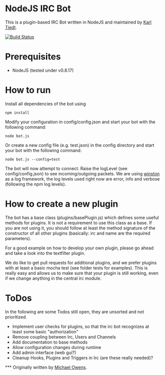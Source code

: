 NodeJS IRC Bot
==============
This is a plugin-based IRC Bot written in NodeJS and maintained by [Karl Tiedt](http://twitter.com/ktiedt).

[![Build Status](https://travis-ci.org/triplem/NodeJS-IRC-Bot.png)](https://travis-ci.org/triplem/NodeJS-IRC-Bot)

Prerequisites
=============
* NodeJS (tested under v0.8.17)

How to run
==========
Install all dependencies of the bot using

    npm install

Modify your configuration in config/config.json and start your bot with the following command:

    node bot.js

Or create a new config file (e.g. test.json) in the config directory and start your bot with the
following command:

    node bot.js --config=test

The bot will now attempt to connect. Raise the logLevel (see config/config.json) to see incoming/outgoing packets.
We are using [winston](https://npmjs.org/package/winston) as a log framework, the log levels used right now are
error, info and verbose (following the npm log levels).

How to create a new plugin
==========================

The bot has a base class (plugins/basePlugin.js) which defines some useful methods for plugins. It is not a requirement
to use this class as a base. If you are not using it, you should follow at least the method signature of the constructor
of all other plugins (basically: irc and name are the required parameters).

For a good example on how to develop your own plugin, please go ahead and take a look into the textfilter plugin.

We do like to get pull requests for additional plugins, and we prefer plugins with at least a basic mocha test (see
folder tests for examples). This is really easy and allows us to make sure that your plugin is still working, even
if we change anything in the central irc module.

ToDos
=====

In the following are some Todos still open, they are unsorted and not prioritized.

* Implement user checks for plugins, so that the irc bot recognizes at least some basic "authorization"
* Remove coupling between Irc, Users and Channels
* Add documentation to base methods
* Allow configuration changes during runtime
* Add admin interface (web gui?)
* Cleanup Hooks, Plugins and Triggers in Irc (are these really needed)?

*** Originally written by [Michael Owens](http://www.michaelowens.nl).
